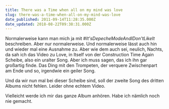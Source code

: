```yaml
---
title: There was a Time when all on my mind was love
slug: there-was-a-time-when-all-on-my-mind-was-love
date_published: 2011-09-14T11:28:35.000Z
date_updated: 2018-08-22T09:38:31.000Z
---
```


Normalerweise kann man mich ja mit #*It'sDepecheModeAndIDon'tLikeIt* beschreiben. Aber nur normalerweise. Und normalerweise lässt auch hin und wieder mal eine Ausnahme zu. Aber wie dem auch sei, neulich, Nachts, da sah ich das Video zu Love, in Itself von der Construction Time Again Scheibe, also ein uralter Song. Aber ich muss sagen, das ich ihn gar großartig finde.  Das Ding mit den Trompeten, der verquere Zwischenpart am Ende und so, irgendwie ein geiler Song.

Und da wir nun mal bei dieser Scheibe sind, soll der zweite Song des dritten Albums nicht fehlen. Leider ohne echtem Video. 

Vielleicht werde ich mir das ganze Album anhören. Habe ich nämlich noch nie gemacht.
